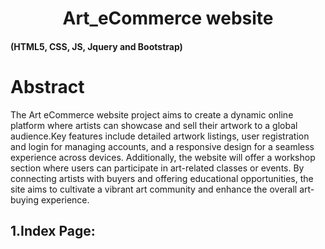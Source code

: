 <h1  style="text-align:center">  Art_eCommerce website</h1>
<h4>(HTML5, CSS, JS, Jquery and Bootstrap) </h4>
<h1>Abstract</h1>
<p> The Art eCommerce website project aims to create a dynamic online platform where artists can showcase and sell their artwork to a global audience.Key features include detailed artwork listings, user registration and login for managing accounts, and a responsive design for a seamless experience across devices. Additionally, the website will offer a workshop section where users can participate in art-related classes or events. By connecting artists with buyers and offering educational opportunities, the site aims to cultivate a vibrant art community and enhance the overall art-buying experience.
</p>
<h2>1.Index Page:</h2>
<img src="">

 
